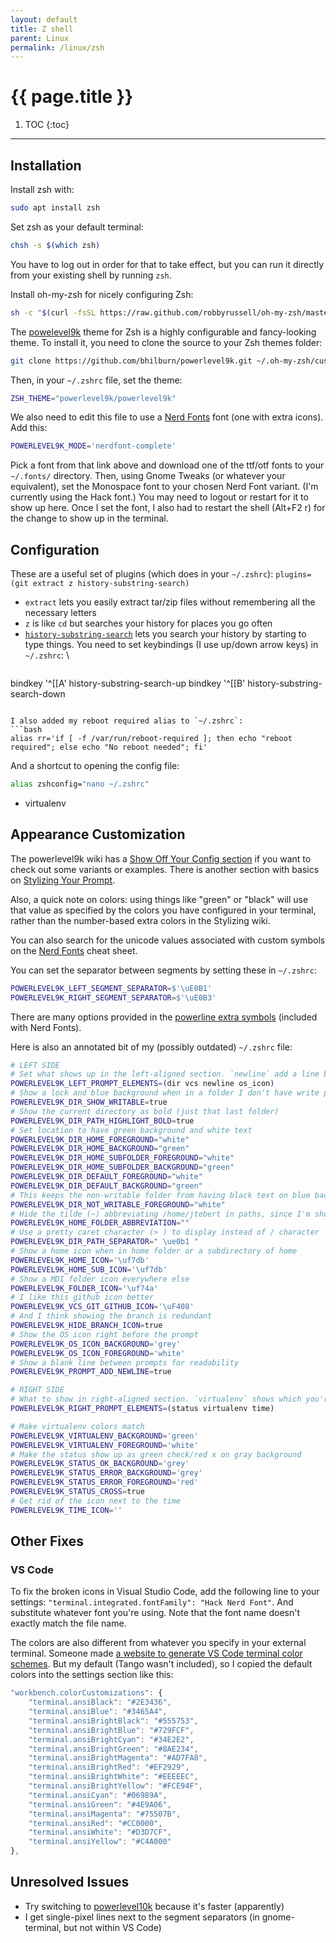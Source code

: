 ```yaml
---
layout: default
title: Z shell
parent: Linux
permalink: /linux/zsh
---
```


# {{ page.title }}

1. TOC
{:toc}

---

## Installation

Install zsh with:
```bash
sudo apt install zsh
```

Set zsh as your default terminal:
```bash
chsh -s $(which zsh)
```
You have to log out in order for that to take effect, but you can run it directly from your existing shell by running `zsh`.

Install oh-my-zsh for nicely configuring Zsh:
```bash
sh -c "$(curl -fsSL https://raw.github.com/robbyrussell/oh-my-zsh/master/tools/install.sh)"
```

The [powelevel9k](https://github.com/bhilburn/powerlevel9k/) theme for Zsh is a highly configurable and fancy-looking theme. To install it, you need to clone the source to your Zsh themes folder:
```bash
git clone https://github.com/bhilburn/powerlevel9k.git ~/.oh-my-zsh/custom/themes/powerlevel9k
```
Then, in your `~/.zshrc` file, set the theme:
```bash
ZSH_THEME="powerlevel9k/powerlevel9k"
```
We also need to edit this file to use a [Nerd Fonts](https://github.com/ryanoasis/nerd-fonts#patched-fonts) font (one with extra icons). Add this:
```bash
POWERLEVEL9K_MODE='nerdfont-complete'
```

Pick a font from that link above and download one of the ttf/otf fonts to your `~/.fonts/` directory. Then, using Gnome Tweaks (or whatever your equivalent), set the Monospace font to your chosen Nerd Font variant. (I'm currently using the Hack font.) You may need to logout or restart for it to show up here. Once I set the font, I also had to restart the shell (Alt+F2 r) for the change to show up in the terminal.

## Configuration

These are a useful set of plugins (which does in your `~/.zshrc`): `plugins=(git extract z history-substring-search)`

- `extract` lets you easily extract tar/zip files without remembering all the necessary letters
- `z` is like `cd` but searches your history for places you go often
- [`history-substring-search`](https://github.com/zsh-users/zsh-history-substring-search) lets you search your history by starting to type things. You need to set keybindings (I use up/down arrow keys) in `~/.zshrc`: \\
  ```zsh
bindkey '^[[A' history-substring-search-up
bindkey '^[[B' history-substring-search-down
  ```

I also added my reboot required alias to `~/.zshrc`:
```bash
alias rr='if [ -f /var/run/reboot-required ]; then echo "reboot required"; else echo "No reboot needed"; fi'
```
And a shortcut to opening the config file:
```bash
alias zshconfig="nano ~/.zshrc"
```

- virtualenv

## Appearance Customization

The powerlevel9k wiki has a [Show Off Your Config section](https://github.com/bhilburn/powerlevel9k/wiki/Show-Off-Your-Config) if you want to check out some variants or examples. There is another section with basics on [Stylizing Your Prompt](https://github.com/bhilburn/powerlevel9k/wiki/Stylizing-Your-Prompt).

Also, a quick note on colors: using things like "green" or "black" will use that value as specified by the colors you have configured in your terminal, rather than the number-based extra colors in the Stylizing wiki.

You can also search for the unicode values associated with custom symbols on the [Nerd Fonts](https://nerdfonts.com/#cheat-sheet) cheat sheet.

You can set the separator between segments by setting these in `~/.zshrc`:
```zsh
POWERLEVEL9K_LEFT_SEGMENT_SEPARATOR=$'\uE0B1'
POWERLEVEL9K_RIGHT_SEGMENT_SEPARATOR=$'\uE0B3'
```
There are many options provided in the [powerline extra symbols](https://github.com/ryanoasis/powerline-extra-symbols) (included with Nerd Fonts).

Here is also an annotated bit of my (possibly outdated) `~/.zshrc` file:

```zsh
# LEFT SIDE
# Set what shows up in the left-aligned section. `newline` add a line break
POWERLEVEL9K_LEFT_PROMPT_ELEMENTS=(dir vcs newline os_icon)
# Show a lock and blue background when in a folder I don't have write permissions for
POWERLEVEL9K_DIR_SHOW_WRITABLE=true
# Show the current directory as bold (just that last folder)
POWERLEVEL9K_DIR_PATH_HIGHLIGHT_BOLD=true
# Set location to have green background and white text
POWERLEVEL9K_DIR_HOME_FOREGROUND="white"
POWERLEVEL9K_DIR_HOME_BACKGROUND="green"
POWERLEVEL9K_DIR_HOME_SUBFOLDER_FOREGROUND="white"
POWERLEVEL9K_DIR_HOME_SUBFOLDER_BACKGROUND="green"
POWERLEVEL9K_DIR_DEFAULT_FOREGROUND="white"
POWERLEVEL9K_DIR_DEFAULT_BACKGROUND="green"
# This keeps the non-writable folder from having black text on blue background
POWERLEVEL9K_DIR_NOT_WRITABLE_FOREGROUND="white"
# Hide the tilde (~) abbreviating /home/jtebert in paths, since I'm showing an icon instead
POWERLEVEL9K_HOME_FOLDER_ABBREVIATION=""
# Use a pretty caret character (> ) to display instead of / character
POWERLEVEL9K_DIR_PATH_SEPARATOR=" \ue0b1 "
# Show a home icon when in home folder or a subdirectory of home
POWERLEVEL9K_HOME_ICON='\uf7db'
POWERLEVEL9K_HOME_SUB_ICON='\uf7db'
# Show a MDI folder icon everywhere else
POWERLEVEL9K_FOLDER_ICON='\uf74a'
# I like this github icon better
POWERLEVEL9K_VCS_GIT_GITHUB_ICON='\uF408'
# And I think showing the branch is redundant
POWERLEVEL9K_HIDE_BRANCH_ICON=true
# Show the OS icon right before the prompt
POWERLEVEL9K_OS_ICON_BACKGROUND='grey'
POWERLEVEL9K_OS_ICON_FOREGROUND='white'
# Show a blank line between prompts for readability
POWERLEVEL9K_PROMPT_ADD_NEWLINE=true

# RIGHT SIDE
# What to show in right-aligned section. `virtualenv` shows which you're in
POWERLEVEL9K_RIGHT_PROMPT_ELEMENTS=(status virtualenv time)

# Make virtualenv colors match
POWERLEVEL9K_VIRTUALENV_BACKGROUND='green'
POWERLEVEL9K_VIRTUALENV_FOREGROUND='white'
# Make the status show up as green check/red x on gray background
POWERLEVEL9K_STATUS_OK_BACKGROUND='grey'
POWERLEVEL9K_STATUS_ERROR_BACKGROUND='grey'
POWERLEVEL9K_STATUS_ERROR_FOREGROUND='red'
POWERLEVEL9K_STATUS_CROSS=true
# Get rid of the icon next to the time
POWERLEVEL9K_TIME_ICON=''
```

## Other Fixes

### VS Code

To fix the broken icons in Visual Studio Code, add the following line to your settings: `"terminal.integrated.fontFamily": "Hack Nerd Font"`. And substitute whatever font you're using. Note that the font name doesn't exactly match the file name.

The colors are also different from whatever you specify in your external terminal. Someone made [a website to generate VS Code terminal color schemes](https://glitchbone.github.io/vscode-base16-term/#/). But my default (Tango wasn't included), so I copied the default colors into the settings section like this:

```js
"workbench.colorCustomizations": {
    "terminal.ansiBlack": "#2E3436",
    "terminal.ansiBlue": "#3465A4",
    "terminal.ansiBrightBlack": "#555753",
    "terminal.ansiBrightBlue": "#729FCF",
    "terminal.ansiBrightCyan": "#34E2E2",
    "terminal.ansiBrightGreen": "#8AE234",
    "terminal.ansiBrightMagenta": "#AD7FA8",
    "terminal.ansiBrightRed": "#EF2929",
    "terminal.ansiBrightWhite": "#EEEEEC",
    "terminal.ansiBrightYellow": "#FCE94F",
    "terminal.ansiCyan": "#06989A",
    "terminal.ansiGreen": "#4E9A06",
    "terminal.ansiMagenta": "#75507B",
    "terminal.ansiRed": "#CC0000",
    "terminal.ansiWhite": "#D3D7CF",
    "terminal.ansiYellow": "#C4A000"
},
```

## Unresolved Issues

- Try switching to [powerlevel10k](https://github.com/romkatv/powerlevel10k) because it's faster (apparently)
- I get single-pixel lines next to the segment separators (in gnome-terminal, but not within VS Code)

